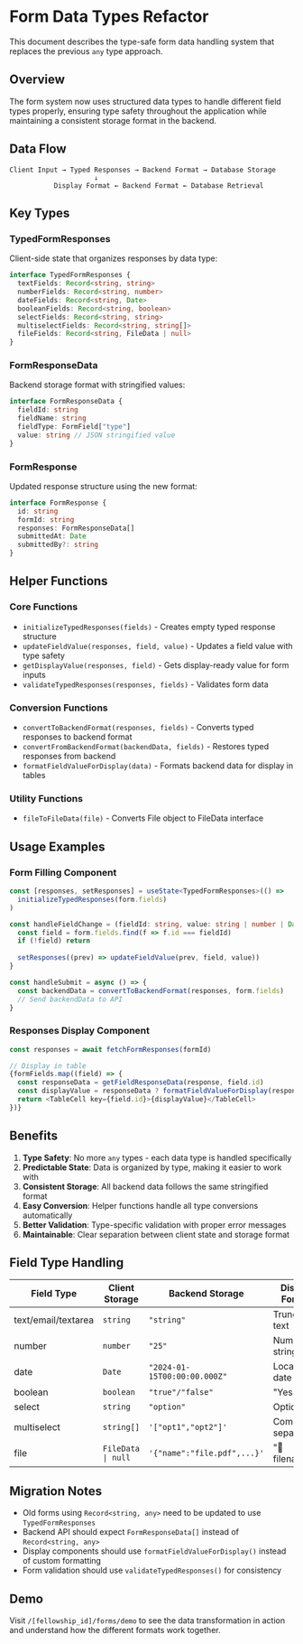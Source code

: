 # Form Data Types Refactor

This document describes the type-safe form data handling system that replaces the previous `any` type approach.

## Overview

The form system now uses structured data types to handle different field types properly, ensuring type safety throughout the application while maintaining a consistent storage format in the backend.

## Data Flow

```
Client Input → Typed Responses → Backend Format → Database Storage
                     ↓
           Display Format ← Backend Format ← Database Retrieval
```

## Key Types

### TypedFormResponses
Client-side state that organizes responses by data type:

```typescript
interface TypedFormResponses {
  textFields: Record<string, string>
  numberFields: Record<string, number>
  dateFields: Record<string, Date>
  booleanFields: Record<string, boolean>
  selectFields: Record<string, string>
  multiselectFields: Record<string, string[]>
  fileFields: Record<string, FileData | null>
}
```

### FormResponseData
Backend storage format with stringified values:

```typescript
interface FormResponseData {
  fieldId: string
  fieldName: string
  fieldType: FormField["type"]
  value: string // JSON stringified value
}
```

### FormResponse
Updated response structure using the new format:

```typescript
interface FormResponse {
  id: string
  formId: string
  responses: FormResponseData[]
  submittedAt: Date
  submittedBy?: string
}
```

## Helper Functions

### Core Functions

- `initializeTypedResponses(fields)` - Creates empty typed response structure
- `updateFieldValue(responses, field, value)` - Updates a field value with type safety
- `getDisplayValue(responses, field)` - Gets display-ready value for form inputs
- `validateTypedResponses(responses, fields)` - Validates form data

### Conversion Functions

- `convertToBackendFormat(responses, fields)` - Converts typed responses to backend format
- `convertFromBackendFormat(backendData, fields)` - Restores typed responses from backend
- `formatFieldValueForDisplay(data)` - Formats backend data for display in tables

### Utility Functions

- `fileToFileData(file)` - Converts File object to FileData interface

## Usage Examples

### Form Filling Component

```typescript
const [responses, setResponses] = useState<TypedFormResponses>(() => 
  initializeTypedResponses(form.fields)
)

const handleFieldChange = (fieldId: string, value: string | number | Date | boolean | string[] | File | null) => {
  const field = form.fields.find(f => f.id === fieldId)
  if (!field) return
  
  setResponses((prev) => updateFieldValue(prev, field, value))
}

const handleSubmit = async () => {
  const backendData = convertToBackendFormat(responses, form.fields)
  // Send backendData to API
}
```

### Responses Display Component

```typescript
const responses = await fetchFormResponses(formId)

// Display in table
{formFields.map((field) => {
  const responseData = getFieldResponseData(response, field.id)
  const displayValue = responseData ? formatFieldValueForDisplay(responseData) : "-"
  return <TableCell key={field.id}>{displayValue}</TableCell>
})}
```

## Benefits

1. **Type Safety**: No more `any` types - each data type is handled specifically
2. **Predictable State**: Data is organized by type, making it easier to work with
3. **Consistent Storage**: All backend data follows the same stringified format
4. **Easy Conversion**: Helper functions handle all type conversions automatically
5. **Better Validation**: Type-specific validation with proper error messages
6. **Maintainable**: Clear separation between client state and storage format

## Field Type Handling

| Field Type | Client Storage | Backend Storage | Display Format |
|------------|---------------|-----------------|----------------|
| text/email/textarea | `string` | `"string"` | Truncated text |
| number | `number` | `"25"` | Number string |
| date | `Date` | `"2024-01-15T00:00:00.000Z"` | Localized date |
| boolean | `boolean` | `"true"/"false"` | "Yes"/"No" |
| select | `string` | `"option"` | Option text |
| multiselect | `string[]` | `'["opt1","opt2"]'` | Comma-separated |
| file | `FileData \| null` | `'{"name":"file.pdf",...}'` | "📎 filename" |

## Migration Notes

- Old forms using `Record<string, any>` need to be updated to use `TypedFormResponses`
- Backend API should expect `FormResponseData[]` instead of `Record<string, any>`
- Display components should use `formatFieldValueForDisplay()` instead of custom formatting
- Form validation should use `validateTypedResponses()` for consistency

## Demo

Visit `/[fellowship_id]/forms/demo` to see the data transformation in action and understand how the different formats work together.
